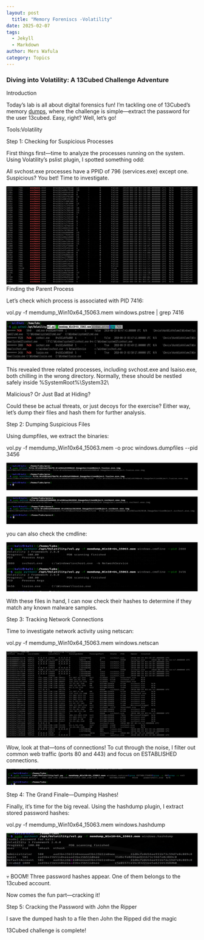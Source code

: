 ```yaml
---
layout: post
  title: "Memory Foreniscs -Volatility"
date: 2025-02-07
tags:
  - Jekyll
  - Markdown
author: Mers Wafula
category: Topics
---
```


### Diving into Volatility: A 13Cubed Challenge Adventure

Introduction

Today’s lab is all about digital forensics fun! I’m tackling one of 13Cubed’s memory [dumps](https://www.youtube.com/redirect?event=video_description&redir_token=QUFFLUhqbThmSEVVREpWbUJwNDk1ejhrRVBNU2ZFc1hQZ3xBQ3Jtc0tuRHNib1I1Zy1Fd01zbWRhTkllVUZxbVVfLTdnb2k0QnlxYnBqRnpWMTNjbzNmVHNxam1XNFdORzNMYUlzUHRxSThRaF9mZElyOWRrLWZrMldXa2VHN2lhZTRUNlFiTVJ2SGloaktYU0RWcEJlLWJ5Yw&q=https%3A%2F%2Fdigital-forensics.sans.org%2Fmedia%2Fposter_2014_find_evil.pdf&v=s98_p3bheL0), where the challenge is simple—extract the password for the user 13cubed. Easy, right? Well, let’s go!

Tools:Volatility

Step 1: Checking for Suspicious Processes

First things first—time to analyze the processes running on the system. Using Volatility’s pslist plugin, I spotted something odd:

All svchost.exe processes have a PPID of 796 (services.exe) except one. Suspicious? You bet! Time to investigate.

![](assets/3.png)
Finding the Parent Process

Let’s check which process is associated with PID 7416:

vol.py -f memdump_Win10x64_15063.mem windows.pstree | grep 7416

![](assets/4.png)

This revealed three related processes, including svchost.exe and lsaiso.exe, both chilling in the wrong directory. Normally, these should be nestled safely inside %SystemRoot%\System32\

Malicious? Or Just Bad at Hiding?

Could these be actual threats, or just decoys for the exercise? Either way, let’s dump their files and hash them for further analysis.

Step 2: Dumping Suspicious Files

Using dumpfiles, we extract the binaries:

vol.py -f memdump_Win10x64_15063.mem -o proc windows.dumpfiles --pid 3456

![](assets/5.png)

![](assets/6.png)

you can also check the cmdline:

![](assets/7.png)

With these files in hand, I can now check their hashes to determine if they match any known malware samples.

Step 3: Tracking Network Connections

Time to investigate network activity using netscan:

vol.py -f memdump_Win10x64_15063.mem windows.netscan

![](assets/8.png)

Wow, look at that—tons of connections! To cut through the noise, I filter out common web traffic (ports 80 and 443) and focus on ESTABLISHED connections. 

![](assets/9.png)

Step 4: The Grand Finale—Dumping Hashes!

Finally, it’s time for the big reveal. Using the hashdump plugin, I extract stored password hashes:

vol.py -f memdump_Win10x64_15063.mem windows.hashdump

![](assets/34.png)

💀 BOOM! Three password hashes appear. One of them belongs to the 13cubed account.

Now comes the fun part—cracking it!

Step 5: Cracking the Password with John the Ripper

I save the dumped hash to a file then John the Ripped did the magic



13Cubed challenge is complete!
